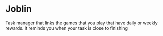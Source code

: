 # Joblin
Task manager that links the games that you play that have daily or weekly rewards. It reminds you when your task is close to finishing
